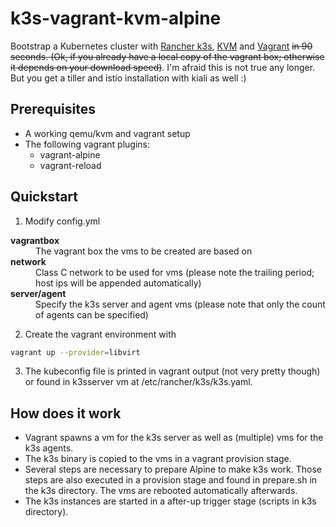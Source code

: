 # k3s-vagrant-kvm-alpine

Bootstrap a Kubernetes cluster with [Rancher k3s](https://github.com/rancher/k3s), [KVM]([https://www.linux-kvm.org/page/Main_Page](https://www.linux-kvm.org/page/Main_Page)) and [Vagrant](https://www.vagrantup.com/) <del>in 90 seconds. (Ok, if you already have a local copy of the vagrant box; otherwise it depends on your download speed)</del>. I'm afraid this is not true any longer. But you get a tiller and istio installation with kiali as well :)

## Prerequisites
- A working qemu/kvm and vagrant setup
 - The following vagrant plugins:
   - vagrant-alpine
   - vagrant-reload

## Quickstart
1. Modify config.yml

<dl>
  <dt><strong>vagrantbox</strong></dt>
  <dd>The vagrant box the vms to be created are based on</dd>
  <dt><strong>network</strong></dt>
  <dd>Class C network to be used for vms (please note the trailing period; host ips will be appended automatically)</dd>
  <dt><strong>server/agent</strong></dt>
  <dd>Specify the k3s server and agent vms (please note that only the count of agents can be specified)</dd>
</dl>

2. Create the vagrant environment with
```sh
vagrant up --provider=libvirt
```
3. The kubeconfig file is printed in vagrant output (not very pretty though) or found in k3sserver vm at /etc/rancher/k3s/k3s.yaml.

## How does it work
- Vagrant spawns a vm for the k3s server as well as (multiple) vms for the k3s agents. 
- The k3s binary is copied to the vms in a vagrant provision stage.
- Several steps are necessary to prepare Alpine to make k3s work. Those steps are also executed in a provision stage and found in prepare.sh in the k3s directory. The vms are rebooted automatically afterwards.
- The k3s instances are started in a after-up trigger stage (scripts in k3s directory).